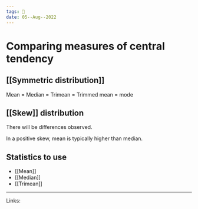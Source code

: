 ```yaml
---
tags: 🌱
date: 05--Aug--2022
---
```


# Comparing measures of central tendency

## [[Symmetric distribution]]

Mean = Median = Trimean = Trimmed mean = mode

## [[Skew]] distribution

There will be differences observed. 

In a positive skew, mean is typically higher than median.

## Statistics to use

- [[Mean]]
- [[Median]]
- [[Trimean]]

---
Links: 